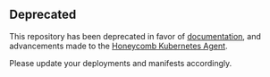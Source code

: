 ## Deprecated

This repository has been deprecated in favor of [documentation](https://docs.honeycomb.io/getting-data-in/integrations/kubernetes/),
and advancements made to the [Honeycomb Kubernetes Agent](https://github.com/honeycombio/honeycomb-kubernetes-agent).

Please update your deployments and manifests accordingly.

